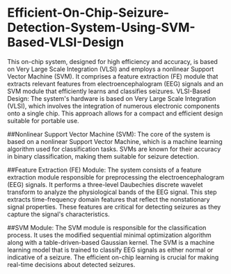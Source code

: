 # Efficient-On-Chip-Seizure-Detection-System-Using-SVM-Based-VLSI-Design
This on-chip system, designed for high efficiency and accuracy, is based on Very Large Scale Integration (VLSI) and employs a nonlinear Support Vector Machine (SVM). It comprises a feature extraction (FE) module that extracts relevant features from electroencephalogram (EEG) signals and an SVM module that efficiently learns and classifies seizures.
VLSI-Based Design: The system's hardware is based on Very Large Scale Integration (VLSI), which involves the integration of numerous electronic components onto a single chip. This approach allows for a compact and efficient design suitable for portable use.

##Nonlinear Support Vector Machine (SVM):
The core of the system is based on a nonlinear Support Vector Machine, which is a machine learning algorithm used for classification tasks. SVMs are known for their accuracy in binary classification, making them suitable for seizure detection.

##Feature Extraction (FE) Module: 
The system consists of a feature extraction module responsible for preprocessing the electroencephalogram (EEG) signals. It performs a three-level Daubechies discrete wavelet transform to analyze the physiological bands of the EEG signal. This step extracts time-frequency domain features that reflect the nonstationary signal properties. These features are critical for detecting seizures as they capture the signal's characteristics.

##SVM Module: 
The SVM module is responsible for the classification process. It uses the modified sequential minimal optimization algorithm along with a table-driven-based Gaussian kernel. The SVM is a machine learning model that is trained to classify EEG signals as either normal or indicative of a seizure. The efficient on-chip learning is crucial for making real-time decisions about detected seizures.
